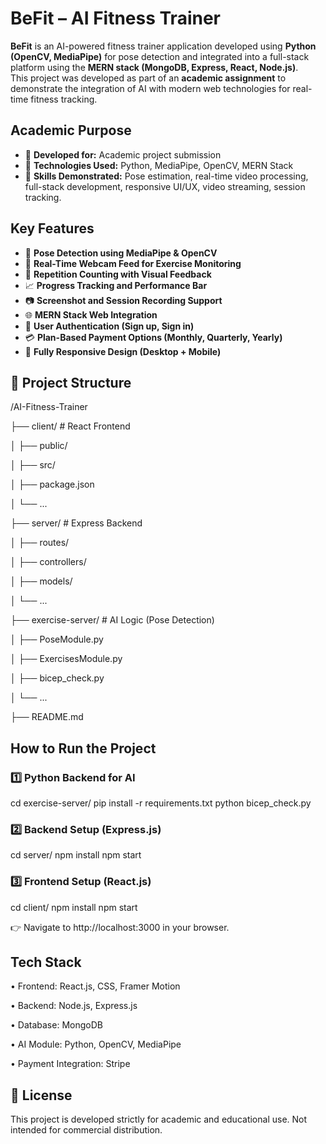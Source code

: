 # BeFit – AI Fitness Trainer  

**BeFit** is an AI-powered fitness trainer application developed using **Python (OpenCV, MediaPipe)** for pose detection and integrated into a full-stack platform using the **MERN stack (MongoDB, Express, React, Node.js)**.  
This project was developed as part of an **academic assignment** to demonstrate the integration of AI with modern web technologies for real-time fitness tracking.


## Academic Purpose  

- 📌 **Developed for:** Academic project submission  
- 📌 **Technologies Used:** Python, MediaPipe, OpenCV, MERN Stack  
- 📌 **Skills Demonstrated:** Pose estimation, real-time video processing, full-stack development, responsive UI/UX, video streaming, session tracking.


## Key Features  

- 🧠 **Pose Detection using MediaPipe & OpenCV**  
- 🎦 **Real-Time Webcam Feed for Exercise Monitoring**  
- 🔁 **Repetition Counting with Visual Feedback**  
- 📈 **Progress Tracking and Performance Bar**  
- 📷 **Screenshot and Session Recording Support**  
- 🌐 **MERN Stack Web Integration**  
- 🔐 **User Authentication (Sign up, Sign in)**  
- 💳 **Plan-Based Payment Options (Monthly, Quarterly, Yearly)**  
- 📱 **Fully Responsive Design (Desktop + Mobile)**  


## 📂 Project Structure  
/AI-Fitness-Trainer

├── client/ # React Frontend

│ ├── public/

│ ├── src/

│ ├── package.json

│ └── ...

├── server/ # Express Backend

│ ├── routes/

│ ├── controllers/

│ ├── models/

│ └── ...

├── exercise-server/ # AI Logic (Pose Detection)

│ ├── PoseModule.py

│ ├── ExercisesModule.py

│ ├── bicep_check.py

│ └── ...

├── README.md


## How to Run the Project  

### 1️⃣ Python Backend for AI 
cd exercise-server/
pip install -r requirements.txt
python bicep_check.py

### 2️⃣ Backend Setup (Express.js)
cd server/
npm install
npm start

### 3️⃣ Frontend Setup (React.js)
cd client/
npm install
npm start

👉 Navigate to http://localhost:3000 in your browser.


## Tech Stack
• Frontend: React.js, CSS, Framer Motion

• Backend: Node.js, Express.js

• Database: MongoDB

• AI Module: Python, OpenCV, MediaPipe

• Payment Integration: Stripe


## 📜 License
This project is developed strictly for academic and educational use.
Not intended for commercial distribution.
 
